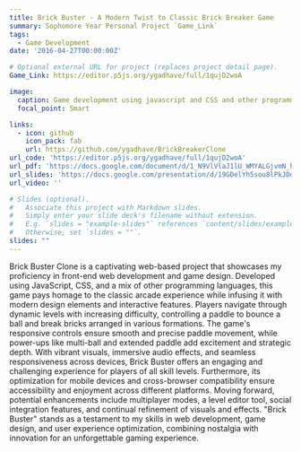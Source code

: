 ```yaml
---
title: Brick Buster - A Modern Twist to Classic Brick Breaker Game
summary: Sophomore Year Personal Project `Game_Link`
tags:
  - Game Development
date: '2016-04-27T00:00:00Z'

# Optional external URL for project (replaces project detail page).
Game_Link: https://editor.p5js.org/ygadhave/full/1qujD2woA

image:
  caption: Game development using javascript and CSS and other programming
  focal_point: Smart

links:
  - icon: github
    icon_pack: fab
    url: https://github.com/ygadhave/BrickBreakerClone
url_code: 'https://editor.p5js.org/ygadhave/full/1qujD2woA'
url_pdf: 'https://docs.google.com/document/d/1_N9VlVlaJ1lU_WMYALGjvmN_hZl10Vuu9FtMiq_Pzv0/edit?usp=sharing'
url_slides: 'https://docs.google.com/presentation/d/19GDelYh5sou8lPkJDdZQUT0lu3vphVNO9lTduQvPdNA/edit?usp=sharing'
url_video: ''

# Slides (optional).
#   Associate this project with Markdown slides.
#   Simply enter your slide deck's filename without extension.
#   E.g. `slides = "example-slides"` references `content/slides/example-slides.md`.
#   Otherwise, set `slides = ""`.
slides: ""
---
```


Brick Buster Clone is a captivating web-based project that showcases my proficiency in front-end web development and game design. Developed using JavaScript, CSS, and a mix of other programming languages, this game pays homage to the classic arcade experience while infusing it with modern design elements and interactive features. Players navigate through dynamic levels with increasing difficulty, controlling a paddle to bounce a ball and break bricks arranged in various formations. The game's responsive controls ensure smooth and precise paddle movement, while power-ups like multi-ball and extended paddle add excitement and strategic depth. With vibrant visuals, immersive audio effects, and seamless responsiveness across devices, Brick Buster offers an engaging and challenging experience for players of all skill levels. Furthermore, its optimization for mobile devices and cross-browser compatibility ensure accessibility and enjoyment across different platforms. Moving forward, potential enhancements include multiplayer modes, a level editor tool, social integration features, and continual refinement of visuals and effects. "Brick Buster" stands as a testament to my skills in web development, game design, and user experience optimization, combining nostalgia with innovation for an unforgettable gaming experience.
